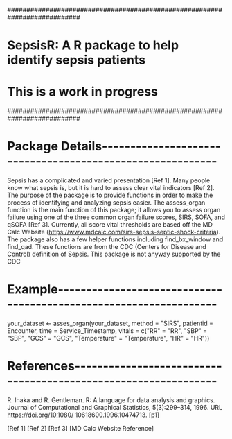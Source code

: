 ###########################################################################
# SepsisR: A R package to help identify sepsis patients
# This is a work in progress
###########################################################################

# Package Details----------------------------------------------------------

Sepsis has a complicated and varied presentation [Ref 1]. Many people
know what sepsis is, but it is hard to assess clear vital indicators [Ref 2].
The purpose of the package is to provide functions in order to make the process
of identifying and analyzing sepsis easier. The assess_organ function is the
main function of this package; it allows you to assess organ failure using
one of the three common organ failure scores, SIRS, SOFA, and qSOFA [Ref 3].
Currently, all score vital thresholds are based off the MD Calc Website 
(https://www.mdcalc.com/sirs-sepsis-septic-shock-criteria). 
The package also has a few helper functions including find_bx_window and find_qad.
These functions are from the CDC (Centers for Disease and Control) definition
of Sepsis. This package is not anyway supported by the CDC 

# Example------------------------------------------------------------------

your_dataset <- asses_organ(your_dataset, method = "SIRS",
				 patientid = Encounter, 
				time = Service_Timestamp, 
				vitals = c("RR" = "RR", "SBP" = "SBP", 
					"GCS" = "GCS", 
					"Temperature" = "Temperature",
					"HR" = "HR"))


# References---------------------------------------------------------------

R. Ihaka and R. Gentleman. R: A language for data analysis and graphics. Journal of Computational and Graphical Statistics, 5(3):299–314, 1996. URL https://doi.org/10.1080/ 10618600.1996.10474713. [p1]

[Ref 1]
[Ref 2]
[Ref 3]
[MD Calc Website Reference]
